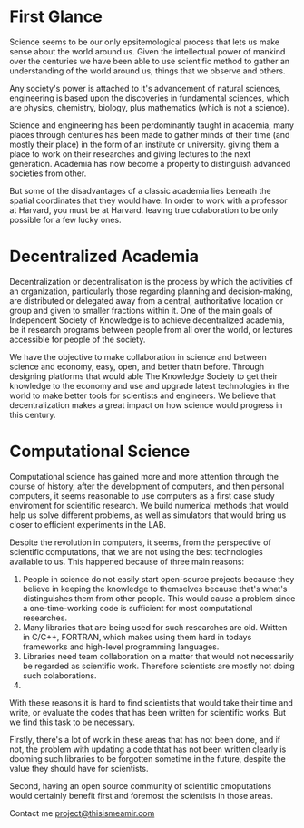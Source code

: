 # First Glance
Science seems to be our only epsitemological process that lets us make sense about the world around us. Given the intellectual power of mankind over the centuries we have been able to use scientific method to gather an understanding of the world around us, things that we observe and others.

Any society's power is attached to it's advancement of natural sciences, engineering is based upon the discoveries in fundamental sciences, which are physics, chemistry, biology, plus mathematics (which is not a science).

Science and engineering has been perdominantly taught in academia, many places through centuries has been made to gather minds of their time (and mostly their place) in the form of an institute or university. giving them a place to work on their researches and giving lectures to the next generation. Academia has now become a property to distinguish advanced societies from other.

But some of the disadvantages of a classic academia lies beneath the spatial coordinates that they would have. In order to work with a professor at Harvard, you must be at Harvard. leaving true colaboration to be only possible for a few lucky ones.

# Decentralized Academia
Decentralization or decentralisation is the process by which the activities of an organization, particularly those regarding planning and decision-making, are distributed or delegated away from a central, authoritative location or group and given to smaller fractions within it. One of the main goals of Independent Society of Knowledge is to achieve decentralized academia, be it research programs between people from all over the world, or lectures accessible for people of the society.

We have the objective to make collaboration in science and between science and economy, easy, open, and better thatn before. Through designing platforms that would able The Knowledge Society to get their knowledge to the economy and use and upgrade latest technologies in the world to make better tools for scientists and engineers. We believe that decentralization makes a great impact on how science would progress in this century.

# Computational Science
Computational science has gained more and more attention through the course of history, after the development of computers, and then personal computers, it seems reasonable to use computers as a first case study enviroment for scientific research. We build numerical methods that would help us solve different problems, as well as simulators that would bring us closer to efficient experiments in the LAB.

Despite the revolution in computers, it seems, from the perspective of scientific computations, that we are not using the best technologies available to us. This happened because of three main reasons:

1. People in science do not easily start open-source projects because they believe in keeping the knowledge to themselves because that's what's distinguishes them from other people. This would cause a problem since a one-time-working code is sufficient for most computational researches.
2. Many libraries that are being used for such researches are old. Written in C/C++, FORTRAN, which makes using them hard in todays frameworks and high-level programming languages.
3. Libraries need team collaboration on a matter that would not necessarily be regarded as scientific work. Therefore scientists are mostly not doing such colaborations.
4. 
With these reasons it is hard to find scientists that would take their time and write, or evaluate the codes that has been written for scientific works. But we find this task to be necessary.

Firstly, there's a lot of work in these areas that has not been done, and if not, the problem with updating a code thtat has not been written clearly is dooming such libraries to be forgotten sometime in the future, despite the value they should have for scientists.

Second, having an open source community of scientific cmoputations would certainly benefit first and foremost the scientists in those areas.

Contact me
project@thisismeamir.com
